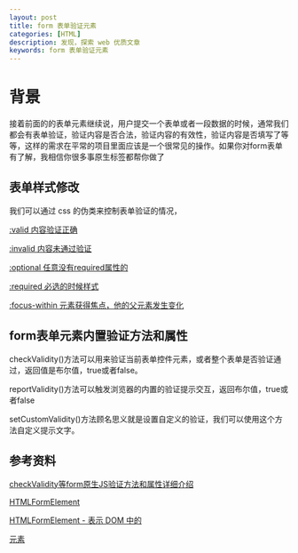 ```yaml
---
layout: post
title: form 表单验证元素
categories: [HTML]
description: 发现，探索 web 优质文章
keywords: form 表单验证元素
---
```


# 背景
接着前面的的表单元素继续说，用户提交一个表单或者一段数据的时候，通常我们都会有表单验证，验证内容是否合法，验证内容的有效性，验证内容是否填写了等等，这样的需求在平常的项目里面应该是一个很常见的操作。如果你对form表单有了解，我相信你很多事原生标签都帮你做了

## 表单样式修改
我们可以通过 css 的伪类来控制表单验证的情况，

[:valid 内容验证正确](https://developer.mozilla.org/zh-CN/docs/Web/CSS/:valid)

[:invalid 内容未通过验证](https://developer.mozilla.org/zh-CN/docs/Web/CSS/:invalid)

[:optional 任意没有required属性的](https://developer.mozilla.org/zh-CN/docs/Web/CSS/:optional)

[:required 必选的时候样式](https://developer.mozilla.org/en-US/docs/Web/CSS/:required)

[:focus-within 元素获得焦点，他的父元素发生变化](https://developer.mozilla.org/zh-CN/docs/Web/CSS/:focus-within)


## form表单元素内置验证方法和属性

checkValidity()方法可以用来验证当前表单控件元素，或者整个表单是否验证通过，返回值是布尔值，true或者false。

reportValidity()方法可以触发浏览器的内置的验证提示交互，返回布尔值，true或者false

setCustomValidity()方法顾名思义就是设置自定义的验证，我们可以使用这个方法自定义提示文字。

## 参考资料
[checkValidity等form原生JS验证方法和属性详细介绍](https://www.zhangxinxu.com/wordpress/2019/08/js-checkvalidity-setcustomvalidity/)


[HTMLFormElement](https://developer.mozilla.org/en-US/docs/Web/API/HTMLFormElement)

[HTMLFormElement - 表示 DOM 中的 <form> 元素](https://www.mifengjc.com/api/HTMLFormElement.html)

